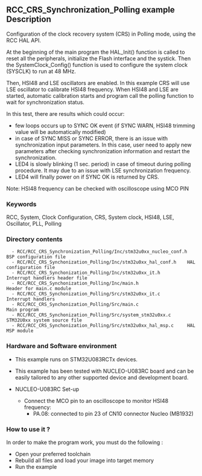 ## <b>RCC_CRS_Synchronization_Polling example Description</b>

Configuration of the clock recovery system (CRS) in Polling mode, using the RCC HAL API.

At the beginning of the main program the HAL_Init() function is called to reset
all the peripherals, initialize the Flash interface and the systick.
Then the SystemClock_Config() function is used to configure the system
clock (SYSCLK) to run at 48 MHz.

Then, HSI48 and LSE oscillators are enabled. In this example CRS will use LSE
oscillator to calibrate HSI48 frequency.
When HSI48 and LSE are started, automatic calibration starts and program call the
polling function to wait for synchronization status.

In this test, there are results which could occur:

 - few loops occurs up to SYNC OK event (if SYNC WARN, HSI48 trimming value will be
 automatically modified)
 - in case of SYNC MISS or SYNC ERROR, there is an issue with synchronization input
 parameters. In this case, user need to apply new parameters after checking synchronization
 information and restart the synchronization.
 - LED4 is slowly blinking (1 sec. period) in case of timeout during polling
 procedure. It may due to an issue with LSE synchronization frequency.
 - LED4 will finally power on if SYNC OK is returned by CRS.

Note: HSI48 frequency can be checked with oscilloscope using MCO PIN


### <b>Keywords</b>

RCC, System, Clock Configuration, CRS, System clock, HSI48, LSE, Oscillator, PLL, Polling

### <b>Directory contents</b>

      - RCC/RCC_CRS_Synchronization_Polling/Inc/stm32u0xx_nucleo_conf.h     BSP configuration file
      - RCC/RCC_CRS_Synchonization_Polling/Inc/stm32u0xx_hal_conf.h    HAL configuration file
      - RCC/RCC_CRS_Synchonization_Polling/Inc/stm32u0xx_it.h          Interrupt handlers header file
      - RCC/RCC_CRS_Synchonization_Polling/Inc/main.h                  Header for main.c module
      - RCC/RCC_CRS_Synchonization_Polling/Src/stm32u0xx_it.c          Interrupt handlers
      - RCC/RCC_CRS_Synchonization_Polling/Src/main.c                  Main program
      - RCC/RCC_CRS_Synchonization_Polling/Src/system_stm32u0xx.c      STM32U0xx system source file
      - RCC/RCC_CRS_Synchonization_Polling/Src/stm32u0xx_hal_msp.c     HAL MSP module


### <b>Hardware and Software environment</b>

  - This example runs on STM32U083RCTx devices.
    
  - This example has been tested with NUCLEO-U083RC board and can be
    easily tailored to any other supported device and development board.

  - NUCLEO-U083RC Set-up
    - Connect the MCO pin to an oscilloscope to monitor HSI48 frequency:
      - PA.08: connected to pin 23 of CN10 connector Nucleo (MB1932)

### <b>How to use it ?</b>

In order to make the program work, you must do the following :

 - Open your preferred toolchain 
 - Rebuild all files and load your image into target memory
 - Run the example
